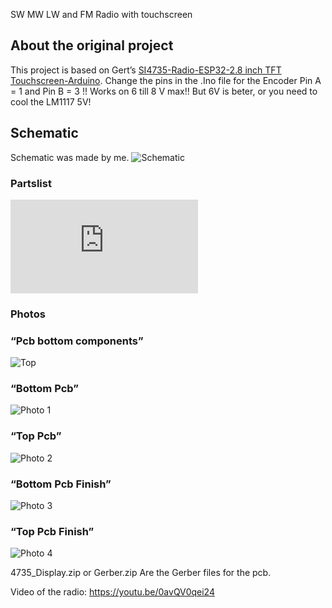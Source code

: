 SW MW LW and FM Radio with touchscreen
## About the original project
This project is based on Gert’s [SI4735-Radio-ESP32-2.8 inch TFT Touchscreen-Arduino]( https://github.com/pe0mgb/SI4735-Radio-ESP32-Touchscreen-Arduino?fbclid=IwAR3TQd2j4HxAFvpcGkbXiPuDly8m2OnGclTDiqthnkbqqe2fN1McP2m3WSI).
Change the pins in the .Ino file for the Encoder  Pin A = 1 and Pin B = 3 !!
Works on 6 till 8 V max!! But 6V is beter, or you need to cool the LM1117 5V!
## Schematic
Schematic was made by me.
![Schematic]( https://github.com/RSZ-Nld/Si4735_Display/blob/master/Si4735_ESP32_Radio.JPG)
### Partslist
![Partslist]( https://github.com/RSZ-Nld/Si4735_Display/blob/master/PartsList.pdf)
### Photos
### “Pcb bottom components”
![Top]( https://github.com/RSZ-Nld/Si4735_Display/blob/master/Top.JPG)
### “Bottom Pcb”
![Photo 1]( https://github.com/RSZ-Nld/Si4735_Display/blob/master/351.jpg)
### “Top Pcb”
![Photo 2]( https://github.com/RSZ-Nld/Si4735_Display/blob/master/417.jpg)
### “Bottom Pcb Finish”
![Photo 3]( https://github.com/RSZ-Nld/Si4735_Display/blob/master/906.jpg)
### “Top Pcb Finish”
![Photo 4]( https://github.com/RSZ-Nld/Si4735_Display/blob/master/949.jpg)

4735_Display.zip or Gerber.zip Are the Gerber files for the pcb.

Video of the radio:  https://youtu.be/0avQV0qei24
